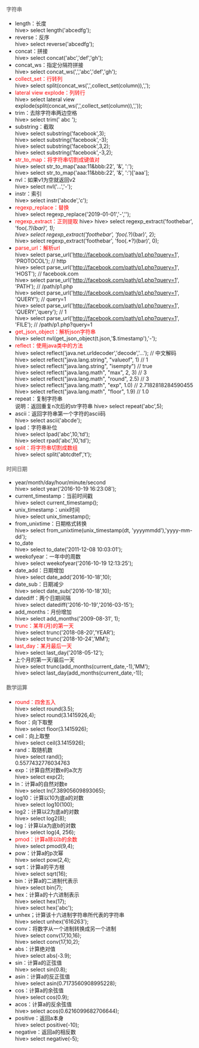 #### <font color=gray>字符串</font>
- length：长度  
hive> select length('abcedfg');
- reverse：反序  
hive> select reverse('abcedfg');  
- concat：拼接  
hive> select concat('abc','def','gh');  
- concat_ws：指定分隔符拼接  
hive> select concat_ws(',','abc','def','gh');  
- <font color=red>collect_set：行转列</font>  
hive> select split(concat_ws(',',collect_set(column)),',');  
- <font color=red>lateral view explode：列转行</font>  
hive> select lateral view explode(split(concat_ws(',',collect_set(column)),','));  
- trim：去除字符串两边空格  
hive> select trim(' abc ');  
- substring：截取  
hive> select substring('facebook',3);  
hive> select substring('facebook',-3);  
hive> select substring('facebook',3,2);  
hive> select substring('facebook',-3,2);  
- <font color=red>str_to_map：将字符串切割成键值对</font>  
hive> select str_to_map('aaa:11&bbb:22', '&', ':');  
hive> select str_to_map('aaa:11&bbb:22', '&', ':')['aaa'];  
- nvl：如果v1为空就返回v2  
hive> select nvl('...','-');  
- instr：索引  
hive> select instr('abcde','c');
- <font color=red>regexp_replace：替换</font>  
hive> select regexp_replace('2019-01-01','-','');
- <font color=red>regexp_extract：正则提取</font>  hive> 
hive> select regexp_extract('foothebar', 'foo(.*?)(bar)', 1);  
hive> select regexp_extract('foothebar', 'foo(.*?)(bar)', 2);  
hive> select regexp_extract('foothebar', 'foo(.*?)(bar)', 0);  
- <font color=red>parse_url：解析url</font>  
hive> select parse_url('http://facebook.com/path/p1.php?query=1', 'PROTOCOL');           // http  
hive> select parse_url('http://facebook.com/path/p1.php?query=1', 'HOST');		         // facebook.com​  
hive> select parse_url('http://facebook.com/path/p1.php?query=1', 'PATH');		         // /path/p1.php​  
hive> select parse_url('http://facebook.com/path/p1.php?query=1', 'QUERY');		         // query=1  
hive> select parse_url('http://facebook.com/path/p1.php?query=1', 'QUERY','query');	     //  1  
hive> ​select parse_url('http://facebook.com/path/p1.php?query=1', 'FILE');			     // /path/p1.php?query=1​  
- <font color=red>get_json_object：解析json字符串</font>  
hive> select nvl(get_json_object(t.json,'$.timestamp'),'-');  
- <font color=red>reflect：使用java类中的方法</font>  
hive> select reflect('java.net.urldecoder','decode','...');      // 中文解码  
hive> select reflect("java.lang.string", "valueof", 1)         	 // 1  
hive> select reflect("java.lang.string", "isempty")              // true  
hive> select reflect("java.lang.math", "max", 2, 3)              // 3  
hive> select reflect("java.lang.math", "round", 2.5)             // 3  
hive> select reflect("java.lang.math", "exp", 1.0)            	 // 2.7182818284590455  
hive> select reflect("java.lang.math", "floor", 1.9)           	 // 1.0  
- repeat：复制字符串  
说明：返回重复n次后的str字符串
hive> select repeat('abc',5);  
- ascii：返回字符串第一个字符的ascii码  
hive> select ascii('abcde');  
- lpad：字符串补位  
hive> select lpad('abc',10,'td');  
hive> select rpad('abc',10,'td');  
- <font color=red>split：将字符串切割成数组</font>  
hive> select split('abtcdtef','t');  
#### <font color=gray>时间日期</font>
- year/month/day/hour/minute/second  
hive> select year('2016-10-19 16:23:08');  
- current_timestamp：当前时间戳  
hive> select current_timestamp();  
- unix_timestamp：unix时间  
hive> select unix_timestamp();  
- from_unixtime：日期格式转换  
hive> select from_unixtime(unix_timestamp(dt, 'yyyymmdd'),'yyyy-mm-dd');  
- to_date  
hive> select to_date('2011-12-08 10:03:01');  
- weekofyear：一年中的周数  
hive> select weekofyear('2016-10-19 12:13:25');  
- date_add：日期增加  
hive> select date_add('2016-10-18',10);  
- date_sub：日期减少  
hive> select date_sub('2016-10-18',10);   
- datediff：两个日期间隔  
hive> select datediff('2016-10-19','2016-03-15');  
- add_months：月份增加  
hive> select add_months('2009-08-31', 1);    
- <font color=red>trunc：某年(月)的第一天</font>  
hive> select trunc('2018-08-20','YEAR');  
hive> select trunc('2018-10-24','MM');  
- <font color=red>last_day：某月最后一天</font>  
hive> select last_day('2018-05-12');  
- 上个月的第一天/最后一天  
hive> select trunc(add_months(current_date,-1),'MM');  
hive> select last_day(add_months(current_date,-1));  
#### <font color=gray>数学运算</font>
- <font color=red>round：四舍五入</font>  
hive> select round(3.5);  
hive> select round(3.1415926,4);  
- floor：向下取整  
hive> select floor(3.1415926);  
- ceil：向上取整  
hive> select ceil(3.1415926);  
- rand：取随机数  
hive> select rand();  
0.5577432776034763  
- exp：计算自然对数e的a次方  
hive> select exp(2);  
- ln：计算a的自然对数e  
hive> select ln(7.38905609893065);  
- log10：计算以10为底a的对数  
hive> select log10(100);  
- log2：计算以2为底a的对数  
hive> select log2(8);  
- log：计算以a为底b的对数  
hive> select log(4, 256);  
- <font color=red>pmod：计算a除以b的余数</font>  
hive> select pmod(9,4);  
- pow：计算a的p次幂  
hive> select pow(2,4);  
- sqrt：计算a的平方根  
hive> select sqrt(16);  
- bin：计算a的二进制代表示  
hive> select bin(7);  
- hex：计算a的十六进制表示  
hive> select hex(17);  
hive> select hex('abc');  
- unhex；计算该十六进制字符串所代表的字符串  
hive> select unhex('616263');  
- conv：将数字从一个进制转换成另一个进制  
hive> select conv(17,10,16);  
hive> select conv(17,10,2);  
- abs：计算绝对值  
hive> select abs(-3.9);  
- sin：计算a的正弦值  
hive> select sin(0.8);  
- asin：计算a的反正弦值  
hive> select asin(0.7173560908995228);  
- cos：计算a的余弦值  
hive> select cos(0.9);  
- acos：计算a的反余弦值  
hive> select acos(0.6216099682706644);  
- positive：返回a本身  
hive> select positive(-10);  
- negative：返回a的相反数  
hive> select negative(-5);  
